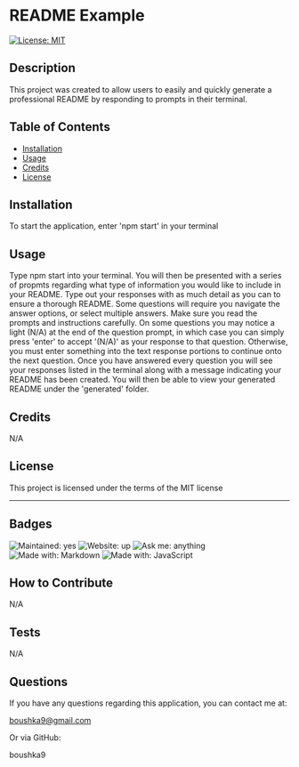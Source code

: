 # README Example 

  [![License: MIT](https://img.shields.io/badge/License-MIT-yellow.svg)](https://opensource.org/licenses/MIT)

  ## Description

  This project was created to allow users to easily and quickly generate a professional README by responding to prompts in their terminal.

  ## Table of Contents

  - [Installation](#installation)
  - [Usage](#usage)
  - [Credits](#credits)
  - [License](#license)

  ## Installation

  To start the application, enter 'npm start' in your terminal

  ## Usage

  Type npm start into your terminal. You will then be presented with a series of propmts regarding what type of information you would like to include in your README. Type out your responses with as much detail as you can to ensure a thorough README. Some questions will require you navigate the answer options, or select multiple answers. Make sure you read the prompts and instructions carefully. On some questions you may notice a light (N/A) at the end of the question prompt, in which case you can simply press 'enter' to accept '(N/A)' as your response to that question. Otherwise, you must enter something into the text response portions to continue onto the next question. Once you have answered every question you will see your responses listed in the terminal along with a message indicating your README has been created. You will then be able to view your generated README under the 'generated' folder.

  ## Credits

  N/A

  ## License

  This project is licensed under the terms of the MIT license 

  ---

  ## Badges

  ![Maintained: yes](https://img.shields.io/badge/maintained-yes-brightgreen)  ![Website: up](https://img.shields.io/badge/website-up-brightgreen)  ![Ask me: anything](https://img.shields.io/badge/ask%20me-anything-1abc9c.svg)  ![Made with: Markdown](https://img.shields.io/badge/made%20with-Markdown-blue)  ![Made with: JavaScript](https://img.shields.io/badge/made%20with-JavaScript-blue)

  ## How to Contribute

  N/A

  ## Tests

  N/A

  ## Questions

  If you have any questions regarding this application, you can contact me at:

  boushka9@gmail.com

  Or via GitHub: 

  boushka9

  